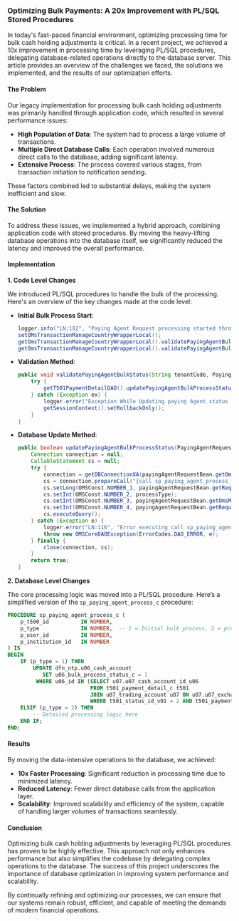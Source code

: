 ### Optimizing Bulk Payments: A 20x Improvement with PL/SQL Stored Procedures

In today's fast-paced financial environment, optimizing processing time for bulk cash holding adjustments is critical. In a recent project, we achieved a 10x improvement in processing time by leveraging PL/SQL procedures, delegating database-related operations directly to the database server. This article provides an overview of the challenges we faced, the solutions we implemented, and the results of our optimization efforts.

#### The Problem

Our legacy implementation for processing bulk cash holding adjustments was primarily handled through application code, which resulted in several performance issues:

- **High Population of Data**: The system had to process a large volume of transactions.
- **Multiple Direct Database Calls**: Each operation involved numerous direct calls to the database, adding significant latency.
- **Extensive Process**: The process covered various stages, from transaction initiation to notification sending.

These factors combined led to substantial delays, making the system inefficient and slow.

#### The Solution

To address these issues, we implemented a hybrid approach, combining application code with stored procedures. By moving the heavy-lifting database operations into the database itself, we significantly reduced the latency and improved the overall performance.

#### Implementation

**1. Code Level Changes**

We introduced PL/SQL procedures to handle the bulk of the processing. Here's an overview of the key changes made at the code level:

- **Initial Bulk Process Start**:
    ```java
    logger.info("LN:182", "Paying Agent Request processing started through DB : sp_paying_agent_process_c ");
    setOMsTransactionManageCountryWrapperLocal();
    getOmsTransactionManageCountryWrapperLocal().validatePayingAgentBulkStatus(payingAgentRequestBean.getOmsMsgHeader().getTenantCode(), payingAgentRequestBean, 1);
    getOmsTransactionManageCountryWrapperLocal().validatePayingAgentBulkStatus(payingAgentRequestBean.getOmsMsgHeader().getTenantCode(), payingAgentRequestBean, 2);
    ```

- **Validation Method**:
    ```java
    public void validatePayingAgentBulkStatus(String tenantCode, PayingAgentRequestBean payingAgentRequestBean, int processType) {
        try {
            getT501PaymentDetailDAO().updatePayingAgentBulkProcessStatus(payingAgentRequestBean, processType);
        } catch (Exception ex) {
            logger.error("Exception While Updating paying Agent status Update, RollBack Call " + ex);
            getSessionContext().setRollbackOnly();
        }
    }
    ```

- **Database Update Method**:
    ```java
    public boolean updatePayingAgentBulkProcessStatus(PayingAgentRequestBean payingAgentRequestBean, int processType) {
        Connection connection = null;
        CallableStatement cs = null;
        try {
            connection = getDBConnectionXA(payingAgentRequestBean.getOmsMsgHeader().getTenantCode());
            cs = connection.prepareCall("{call sp_paying_agent_process_c(?,?,?,?)}");
            cs.setLong(OMSConst.NUMBER_1, payingAgentRequestBean.getRequestBody().getPayingSessionId());
            cs.setInt(OMSConst.NUMBER_2, processType);
            cs.setInt(OMSConst.NUMBER_3, payingAgentRequestBean.getOmsMsgHeader().getLoginID());
            cs.setInt(OMSConst.NUMBER_4, payingAgentRequestBean.getRequestBody().getInstituteId());
            cs.executeQuery();
        } catch (Exception e) {
            logger.error("LN:116", "Error executing call sp_paying_agent_process_c", e);
            throw new OMSCoreDAOException(ErrorCodes.DAO_ERROR, e);
        } finally {
            close(connection, cs);
        }
        return true;
    }
    ```

**2. Database Level Changes**

The core processing logic was moved into a PL/SQL procedure. Here’s a simplified version of the `sp_paying_agent_process_c` procedure:

```sql
PROCEDURE sp_paying_agent_process_c (
    p_t500_id          IN NUMBER,
    p_type             IN NUMBER,  -- 1 = Initial bulk process, 2 = process
    p_user_id          IN NUMBER,
    p_institution_id   IN NUMBER
) IS
BEGIN
    IF (p_type = 1) THEN
        UPDATE dfn_ntp.u06_cash_account
           SET u06_bulk_process_status_c = 1
         WHERE u06_id IN (SELECT u07.u07_cash_account_id_u06
                          FROM t501_payment_detail_c t501
                          JOIN u07_trading_account u07 ON u07.u07_exchange_account_no = t501.t501_account_code
                          WHERE t501_status_id_v01 = 2 AND t501_payment_session_id_t500 = p_t500_id);
    ELSIF (p_type = 2) THEN
        -- Detailed processing logic here
    END IF;
END;
```

#### Results

By moving the data-intensive operations to the database, we achieved:

- **10x Faster Processing**: Significant reduction in processing time due to minimized latency.
- **Reduced Latency**: Fewer direct database calls from the application layer.
- **Scalability**: Improved scalability and efficiency of the system, capable of handling larger volumes of transactions seamlessly.

#### Conclusion

Optimizing bulk cash holding adjustments by leveraging PL/SQL procedures has proven to be highly effective. This approach not only enhances performance but also simplifies the codebase by delegating complex operations to the database. The success of this project underscores the importance of database optimization in improving system performance and scalability.

By continually refining and optimizing our processes, we can ensure that our systems remain robust, efficient, and capable of meeting the demands of modern financial operations.
